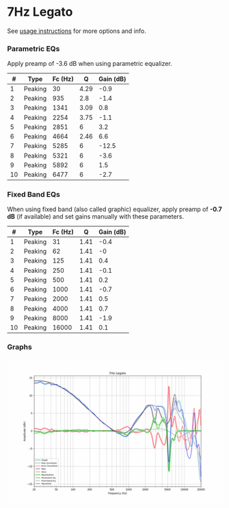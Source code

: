 # 7Hz Legato
See [usage instructions](https://github.com/jaakkopasanen/AutoEq#usage) for more options and info.

### Parametric EQs
Apply preamp of -3.6 dB when using parametric equalizer.

|   # | Type    |   Fc (Hz) |    Q |   Gain (dB) |
|-----|---------|-----------|------|-------------|
|   1 | Peaking |        30 | 4.29 |        -0.9 |
|   2 | Peaking |       935 | 2.8  |        -1.4 |
|   3 | Peaking |      1341 | 3.09 |         0.8 |
|   4 | Peaking |      2254 | 3.75 |        -1.1 |
|   5 | Peaking |      2851 | 6    |         3.2 |
|   6 | Peaking |      4664 | 2.46 |         6.6 |
|   7 | Peaking |      5285 | 6    |       -12.5 |
|   8 | Peaking |      5321 | 6    |        -3.6 |
|   9 | Peaking |      5892 | 6    |         1.5 |
|  10 | Peaking |      6477 | 6    |        -2.7 |

### Fixed Band EQs
When using fixed band (also called graphic) equalizer, apply preamp of **-0.7 dB** (if available) and set gains manually with these parameters.

|   # | Type    |   Fc (Hz) |    Q |   Gain (dB) |
|-----|---------|-----------|------|-------------|
|   1 | Peaking |        31 | 1.41 |        -0.4 |
|   2 | Peaking |        62 | 1.41 |        -0   |
|   3 | Peaking |       125 | 1.41 |         0.4 |
|   4 | Peaking |       250 | 1.41 |        -0.1 |
|   5 | Peaking |       500 | 1.41 |         0.2 |
|   6 | Peaking |      1000 | 1.41 |        -0.7 |
|   7 | Peaking |      2000 | 1.41 |         0.5 |
|   8 | Peaking |      4000 | 1.41 |         0.7 |
|   9 | Peaking |      8000 | 1.41 |        -1.9 |
|  10 | Peaking |     16000 | 1.41 |         0.1 |

### Graphs
![](./7Hz%20Legato.png)

